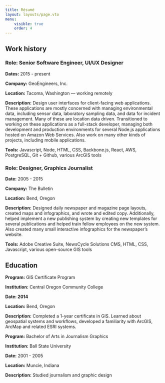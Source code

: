 ```yaml
---
title: Résumé
layout: layouts/page.vto
menu: 
    visible: true
    order: 4
---
```


## Work history

### Role: Senior Software Engineer, UI/UX Designer

**Dates:** 2015 - present

**Company:** GeoEngineers, Inc.

**Location:** Tacoma, Washington — working remotely

**Description:** Design user interfaces for client-facing web applications. These applications are mostly concerned with managing environmental data, including sensor data, laboratory sampling data, and data for incident management. Many of these are location data driven. Transitioned to working on these applications as a full-stack developer, managing both development and production environments for several Node.js applications hosted on Amazon Web Services. Also work on many other kinds of projects, including mobile applications.

**Tools:** Javascript, Node, HTML, CSS, Backbone.js, React, AWS, PostgreSQL, Git + Github, various ArcGIS tools

### Role: Designer, Graphics Journalist

**Date:** 2005 - 2015

**Company:** The Bulletin

**Location:** Bend, Oregon

**Description:** Designed daily newspaper and magazine page layouts, created maps and infographics, and wrote and edited copy. Additionally, helped implement a new publishing system by creating new templates for several publications and helped train fellow employees on the new system. Also created many small interactive infographics for the newspaper’s website.

**Tools:** Adobe Creative Suite, NewsCycle Solutions CMS, HTML, CSS, Javascript, various open-source GIS tools

## Education

**Program:** GIS Certificate Program

**Institution:** Central Oregon Community College

**Date: 2014**

**Location:** Bend, Oregon

**Description:** Completed a 1-year certificate in GIS. Learned about geospatial systems and workflows, developed a familiarity with ArcGIS, ArcMap and related ESRI systems.

**Program:** Bachelor of Arts in Journalism Graphics

**Institution:** Ball State University

**Date:** 2001 - 2005

**Location:** Muncie, Indiana

**Description:** Studied journalism and graphic design